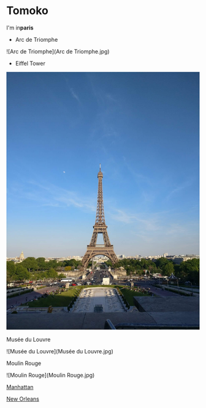 # Tomoko

I'm in**paris**

- Arc de Triomphe

![Arc de Triomphe](Arc de Triomphe.jpg)

- Eiffel Tower

![Eiffel Tower](received_1594987520635197.jpeg)

Musée du Louvre

![Musée du Louvre](Musée du Louvre.jpg)

Moulin Rouge

![Moulin Rouge](Moulin Rouge.jpg)

[Manhattan](index.html)

[New Orleans](newOrleans.html)
